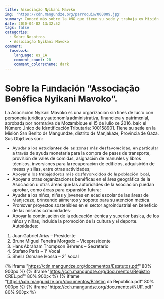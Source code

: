 ```yaml
---
title: Associação Nyikani Mavoko
img: 'https://cdn.mangundze.org/parroquia/000009.jpg'
summary: Conocé más sobre la ONG que tiene su sede y trabaja en Misión Mangundze
date: 2020-04-02 13:32:52
tags: false
categories:
  - Sobre Nosotros
  - Associação Nyikani Mavoko
comment:
  facebook:
    language: es_LA
    comment_count: 20
    comment_colorscheme: dark
---
```


# Sobre la Fundación “Associação Benéfica Nyikani Mavoko”.
La Asociación Nyikani Mavoko es una organización sin fines de lucro con personería jurídica y autonomía administrativa, financiera y patrimonial, aprobada por normativa de Mozambique el 15 de julio de 2016, bajo el Número Único de Identificación Tributaria: 700158901. 
Tiene su sede en la Misión San Benito de Mangundze, distrito de Manjakaze, Provincia de Gaza.
Sus Objetivos son:
* Ayudar a los estudiantes de las zonas más desfavorecidas, en particular a través de ayuda monetaria para la compra de pases de transporte, provisión de vales de comidas, asignación de manuales y libros técnicos, inversiones para la recuperación de edificios, adquisición de mesas y sillas, entre otras actividades;
* Apoyar a los trabajadores más desfavorecidos de la población local;
* Apoyar a otras organizaciones benéficas en el área geográfica de la Asociación u otras áreas que las autoridades de la Asociación puedan aprobar, como áreas para expansión futura;
* Ayudar a los niños, niñas y jóvenes en edad escolar de las áreas de Manjacaze, brindando alimentos y soporte para su atención médica.
* Promover proyectos sostenibles en el sector agroindustrial en beneficio de las mismas comunidades;
* Apoyar la continuación de la educación técnica y superior básica, de los niños y niñas, incluida la promoción de la cultura y el deporte.
Autoridades:
1. Juan Gabriel Arias – Presidente
1. Bruno Miguel Ferreira Morgado – Vicepresidente
1. Hans Abraham Thompson Behrens – Secretario
1. Stefano Paris – 1° Vocal
1. Sheila Osmane Mossa – 2° Vocal

{% iframe "https://cdn.mangundze.org/documentos/Estatutos.pdf" 80% 900px %}
{% iframe "https://cdn.mangundze.org/documentos/Registro CREL.pdf" 80% 900px %}
{% iframe "https://cdn.mangundze.org/documentos/Boletim da Republica.pdf" 80% 900px %}
{% iframe "https://cdn.mangundze.org/documentos/NUIT.pdf" 80% 900px %}
